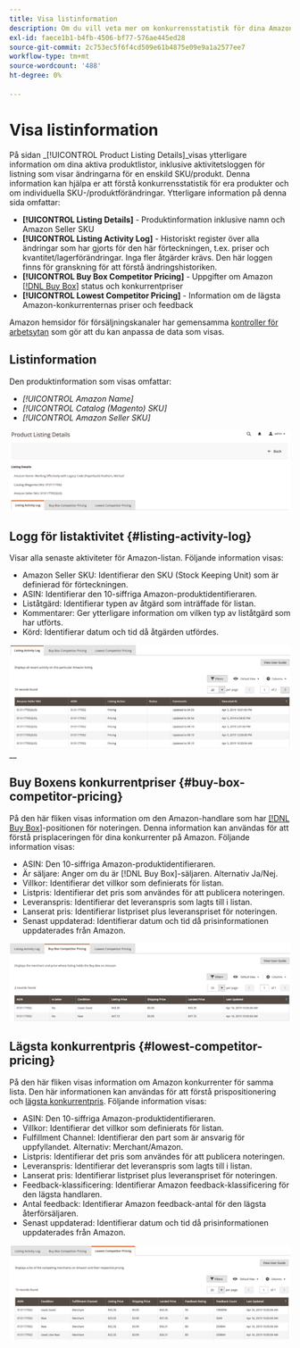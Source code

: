 ```yaml
---
title: Visa listinformation
description: Om du vill veta mer om konkurrensstatistik för dina Amazon-listor och om enskilda SKU-/produktändringar kan du gå till sidan Produktlistningsinformation.
exl-id: faece1b1-b4fb-4506-bf77-576ae445ed28
source-git-commit: 2c753ec5f6f4cd509e61b4875e09e9a1a2577ee7
workflow-type: tm+mt
source-wordcount: '488'
ht-degree: 0%

---
```


# Visa listinformation

På sidan _[!UICONTROL Product Listing Details]_visas ytterligare information om dina aktiva produktlistor, inklusive aktivitetsloggen för listning som visar ändringarna för en enskild SKU/produkt. Denna information kan hjälpa er att förstå konkurrensstatistik för era produkter och om individuella SKU-/produktförändringar. Ytterligare information på denna sida omfattar:

- **[!UICONTROL Listing Details]** - Produktinformation inklusive namn och Amazon Seller SKU
- **[!UICONTROL Listing Activity Log]** - Historiskt register över alla ändringar som har gjorts för den här förteckningen, t.ex. priser och kvantitet/lagerförändringar. Inga fler åtgärder krävs. Den här loggen finns för granskning för att förstå ändringshistoriken.
- **[!UICONTROL Buy Box Competitor Pricing]** - Uppgifter om Amazon  [[!DNL Buy Box]](./buy-box-competitor-pricing.md) status och konkurrentpriser
- **[!UICONTROL Lowest Competitor Pricing]** - Information om de lägsta Amazon-konkurrenternas priser och feedback

Amazon hemsidor för försäljningskanaler har gemensamma [kontroller för arbetsytan](./workspace-controls.md) som gör att du kan anpassa de data som visas.

## Listinformation

Den produktinformation som visas omfattar:

- _[!UICONTROL Amazon Name]_
- _[!UICONTROL Catalog (Magento) SKU]_
- _[!UICONTROL Amazon Seller SKU]_

![Listinformation](assets/amazon-product-listing-details.png)

## Logg för listaktivitet {#listing-activity-log}

Visar alla senaste aktiviteter för Amazon-listan. Följande information visas:

- Amazon Seller SKU: Identifierar den SKU (Stock Keeping Unit) som är definierad för förteckningen.
- ASIN: Identifierar den 10-siffriga Amazon-produktidentifieraren.
- Liståtgärd: Identifierar typen av åtgärd som inträffade för listan.
- Kommentarer: Ger ytterligare information om vilken typ av liståtgärd som har utförts.
- Körd: Identifierar datum och tid då åtgärden utfördes.

![Produktlistningsinformation - Listing Activity log](assets/amazon-listing-activity-log.png)
__

## Buy Boxens konkurrentpriser {#buy-box-competitor-pricing}

På den här fliken visas information om den Amazon-handlare som har [[!DNL Buy Box]](./buy-box-competitor-pricing.md)-positionen för noteringen. Denna information kan användas för att förstå prisplaceringen för dina konkurrenter på Amazon. Följande information visas:

- ASIN: Den 10-siffriga Amazon-produktidentifieraren.
- Är säljare: Anger om du är [!DNL Buy Box]-säljaren. Alternativ Ja/Nej.
- Villkor: Identifierar det villkor som definierats för listan.
- Listpris: Identifierar det pris som användes för att publicera noteringen.
- Leveranspris: Identifierar det leveranspris som lagts till i listan.
- Lanserat pris: Identifierar listpriset plus leveranspriset för noteringen.
- Senast uppdaterad: Identifierar datum och tid då prisinformationen uppdaterades från Amazon.

![Produktlistningsinformation: Buy Boxens konkurrentpriser](assets/amazon-listing-details-buy-box-2.png)

## Lägsta konkurrentpris {#lowest-competitor-pricing}

På den här fliken visas information om Amazon konkurrenter för samma lista. Den här informationen kan användas för att förstå prispositionering och [lägsta konkurrentpris](./lowest-competitor-pricing.md). Följande information visas:

- ASIN: Den 10-siffriga Amazon-produktidentifieraren.
- Villkor: Identifierar det villkor som definierats för listan.
- Fulfillment Channel: Identifierar den part som är ansvarig för uppfyllandet. Alternativ: Merchant/Amazon.
- Listpris: Identifierar det pris som användes för att publicera noteringen.
- Leveranspris: Identifierar det leveranspris som lagts till i listan.
- Lanserat pris: Identifierar listpriset plus leveranspriset för noteringen.
- Feedback-klassificering: Identifierar Amazon feedback-klassificering för den lägsta handlaren.
- Antal feedback: Identifierar Amazon feedback-antal för den lägsta återförsäljaren.
- Senast uppdaterad: Identifierar datum och tid då prisinformationen uppdaterades från Amazon.

![Produktlistningsinformation - lägsta konkurrentpris](assets/amazon-listing-details-lowest-comp.png)
